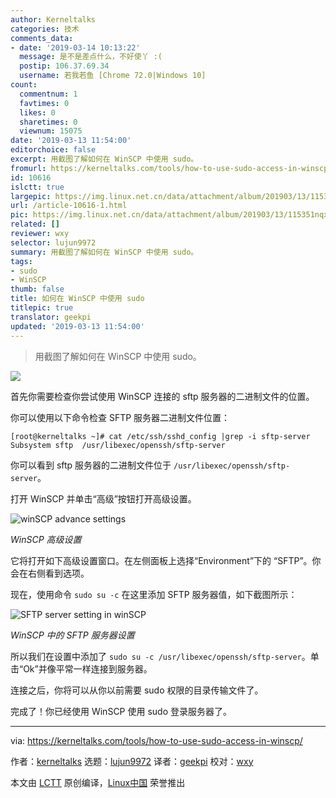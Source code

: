 ```yaml
---
author: Kerneltalks
categories: 技术
comments_data:
- date: '2019-03-14 10:13:22'
  message: 是不是差点什么，不好使丫 :(
  postip: 106.37.69.34
  username: 若我若鱼 [Chrome 72.0|Windows 10]
count:
  commentnum: 1
  favtimes: 0
  likes: 0
  sharetimes: 0
  viewnum: 15075
date: '2019-03-13 11:54:00'
editorchoice: false
excerpt: 用截图了解如何在 WinSCP 中使用 sudo。
fromurl: https://kerneltalks.com/tools/how-to-use-sudo-access-in-winscp/
id: 10616
islctt: true
largepic: https://img.linux.net.cn/data/attachment/album/201903/13/115351nqxhm7qzq9zjecbv.png
url: /article-10616-1.html
pic: https://img.linux.net.cn/data/attachment/album/201903/13/115351nqxhm7qzq9zjecbv.png.thumb.jpg
related: []
reviewer: wxy
selector: lujun9972
summary: 用截图了解如何在 WinSCP 中使用 sudo。
tags:
- sudo
- WinSCP
thumb: false
title: 如何在 WinSCP 中使用 sudo
titlepic: true
translator: geekpi
updated: '2019-03-13 11:54:00'
---
```



> 
> 用截图了解如何在 WinSCP 中使用 sudo。
> 
> 
> 


![](/data/attachment/album/201903/13/115351nqxhm7qzq9zjecbv.png)


首先你需要检查你尝试使用 WinSCP 连接的 sftp 服务器的二进制文件的位置。


你可以使用以下命令检查 SFTP 服务器二进制文件位置：



```
[root@kerneltalks ~]# cat /etc/ssh/sshd_config |grep -i sftp-server
Subsystem sftp  /usr/libexec/openssh/sftp-server
```

你可以看到 sftp 服务器的二进制文件位于 `/usr/libexec/openssh/sftp-server`。


打开 WinSCP 并单击“高级”按钮打开高级设置。


![winSCP advance settings](/data/attachment/album/201903/13/115407mke8dkgizngtrd6h.jpg)


*WinSCP 高级设置*


它将打开如下高级设置窗口。在左侧面板上选择“Environment”下的 “SFTP”。你会在右侧看到选项。


现在，使用命令 `sudo su -c` 在这里添加 SFTP 服务器值，如下截图所示：


![SFTP server setting in winSCP](/data/attachment/album/201903/13/115409bw7tzrsvjl9s0spz.jpg)


*WinSCP 中的 SFTP 服务器设置*


所以我们在设置中添加了 `sudo su -c /usr/libexec/openssh/sftp-server`。单击“Ok”并像平常一样连接到服务器。


连接之后，你将可以从你以前需要 sudo 权限的目录传输文件了。


完成了！你已经使用 WinSCP 使用 sudo 登录服务器了。




---


via: <https://kerneltalks.com/tools/how-to-use-sudo-access-in-winscp/>


作者：[kerneltalks](https://kerneltalks.com) 选题：[lujun9972](https://github.com/lujun9972) 译者：[geekpi](https://github.com/geekpi) 校对：[wxy](https://github.com/wxy)


本文由 [LCTT](https://github.com/LCTT/TranslateProject) 原创编译，[Linux中国](https://linux.cn/) 荣誉推出